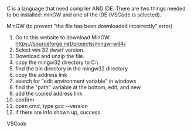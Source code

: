 C is a language that need compiler AND IDE. There are two things needed to be installed: minGW and one of the IDE (VSCode is selected).

MinGW (to prevent "the file has been downloaded incorrectly" error)
1. Go to this website to download MinGW. https://sourceforge.net/projects/mingw-w64/
2. Select win 32 dwarf version.
3. Download and unzip the file.
4. copy the mingw32 directory to C:\
5. find the bin directory in the mingw32 directory
6. copy the address link
7. search for "edit environment variable" in windows
8. find the "path" variable at the bottom, edit, and new
9. add the copied address link
10. confirm
11. open cmd, type gcc --version
12. if there are info shown up, success.

VSCode

